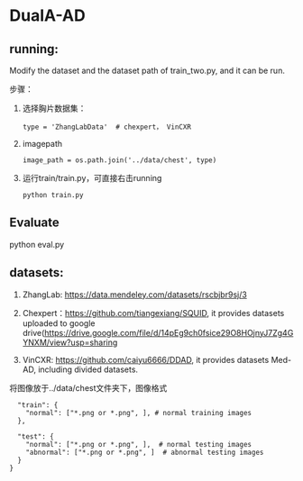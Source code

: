 # DualA-AD

## running: 

Modify the dataset and the dataset path of train_two.py, and it can be run.

步骤：

1. 选择胸片数据集：

   ```
   type = 'ZhangLabData'  # chexpert， VinCXR
   ```

2. imagepath

   ```
   image_path = os.path.join('../data/chest', type)
   ```

3. 运行train/train.py，可直接右击running

   ```
   python train.py
   ```

## Evaluate

python eval.py

## datasets: 

1. ZhangLab: https://data.mendeley.com/datasets/rscbjbr9sj/3

2. Chexpert：https://github.com/tiangexiang/SQUID, it provides datasets uploaded to google drive(https://drive.google.com/file/d/14pEg9ch0fsice29O8HOjnyJ7Zg4GYNXM/view?usp=sharing
3. VinCXR: https://github.com/caiyu6666/DDAD, it provides datasets Med-AD, including divided datasets.

将图像放于../data/chest文件夹下，图像格式
```{
  "train": {
    "normal": ["*.png or *.png", ], # normal training images
  },
  
  "test": {
  	"normal": ["*.png or *.png", ],  # normal testing images
  	"abnormal": ["*.png or *.png", ]  # abnormal testing images
  }
}
```
